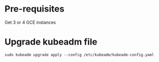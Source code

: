 # Pre-requisites

Get 3 or 4 GCE instances

# Upgrade  kubeadm file

```shell
sudo kubeadm upgrade apply --config /etc/kubeadm/kubeadm-config.yaml
```

